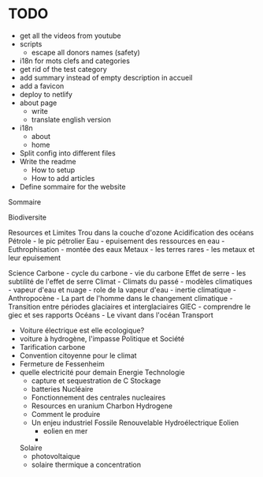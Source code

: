 # TODO

* get all the videos from youtube
* scripts
  * escape all donors names (safety)
* i18n for mots clefs and categories
* get rid of the test category
* add summary instead of empty description in accueil
* add a favicon
* deploy to netlify
* about page
  * write
  * translate english version
* i18n
  * about
  * home
* Split config into different files
* Write the readme
  * How to setup
  * How to add articles
* Define sommaire for the website

Sommaire

Biodiversite

Resources et Limites
  Trou dans la couche d'ozone
  Acidification des océans
  Pétrole
    - le pic pétrolier
  Eau
    - epuisement des ressources en eau
    - Euthrophisation 
    - montée des eaux
  Metaux
    - les terres rares
    - les metaux et leur epuisement
  
Science
  Carbone
    - cycle du carbone
    - vie du carbone
  Effet de serre
    - les subtilité de l'effet de serre
  Climat
    - Climats du passé
    - modèles climatiques
    - vapeur d'eau et nuage
    - role de la vapeur d'eau
    - inertie climatique
    - Anthropocène
    - La part de l'homme dans le changement climatique
    - Transition entre périodes glaciaires et interglaciaires
  GIEC
    - comprendre le giec et ses rapports
  Océans
    - Le vivant dans l'océan
Transport
  - Voiture électrique est elle ecologique?
  - voiture à hydrogène, l'impasse
Politique et Société
  - Tarification carbone
  - Convention citoyenne pour le climat
  - Fermeture de Fessenheim
  - quelle electricité pour demain
Energie
  Technologie
    - capture et sequestration de C
  Stockage
    - batteries
  Nucléaire
    - Fonctionnement des centrales nucleaires
    - Resources en uranium
  Charbon
  Hydrogene
    - Comment le produire
    - Un enjeu industriel
  Fossile
  Renouvelable
    Hydroélectrique
    Eolien
      - eolien en mer
      - 
    Solaire
      - photovoltaique
      - solaire thermique a concentration
